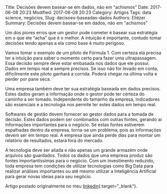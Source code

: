 Title: Decisões devem basear-se em dados, não em "achismos"
Date: 2017-06-08 20:23
Modified: 2017-06-08 20:23
Category: Artigos
Tags: data science, negócios, 
Slug: decisoes-baseadas-dados
Authors: Eliézer
Summary: Decisões devem basear-se em dados, não em "achismos"

Um dos piores erros que um gestor pode cometer é basear sua estratégia em o que ele “acha” que é o melhor. A intuição é importante, contudo tomar decisões tendo apenas a ela como base é muito perigoso.

Vamos tomar o exemplo de um piloto de Fórmula 1. Com certeza ela precisa ter a intuição para saber o momento certo para fazer uma ultrapassagem. Essa decisão sempre deve estar embasada nos dados que ele possui. Dados em tempo real e sempre precisos. Se isso não for levado em conta, dificilmente este piloto ganhará a corrida. Poderá chegar na última volta e perder por pane seca.

Uma empresa também deve ter sua estratégia baseada em dados precisos. Estes dados geram a informação onde o gestor pode ter certeza do caminho a ser tomado. Independente do tamanho da empresa, indicadores são essenciais e a tecnologia nos permite ter estes dados em tempo real.

Softwares de gestão devem fornecer ao gestor dados para a tomada de decisão. Estes dados podem ser combinados com outras fontes, gerando aí informações importantes para o negócio. Se estas fontes estiverem espalhadas dentro da empresa, torna-se um problema, pois as informações devem ser em tempo real. A empresa que ainda perde dias para montar um relatório de resultados, estará fora do mercado.

A tecnologia deve ser aliada e não apenas um grande armazém onde arquivos são guardados. Todos os dados que uma empresa produz são fontes importantíssimas para o negócio. Com um investimento reduzido, toda empresa tem condições de utilizar tecnologias como Big Data para realizar análises importantes ou até mesmo utilizar a Inteligência Artificial para gerar novas ideias para seu negócio.

Artigo postado originalmente no meu [linkedin](https://www.linkedin.com/pulse/decis%C3%B5es-devem-basear-se-em-dados-n%C3%A3o-achismos-eli%C3%A9zer-f-bourchardt/){:target="_blank"}.
